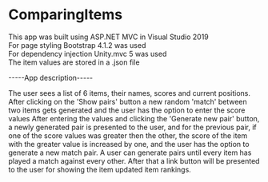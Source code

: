 # ComparingItems

This app was built using ASP.NET MVC in Visual Studio 2019 <br/>
For page styling Bootstrap 4.1.2 was used <br/>
For dependency injection Unity.mvc 5 was used <br/>
The item values are stored in a .json file

-----App description-----

The user sees a list of 6 items, their names, scores and current positions.
After clicking on the 'Show pairs' button a new random 'match' between two items gets generated and the user has the option to enter the score values
After entering the values and clicking the 'Generate new pair' button, a newly generated pair is presented to the user, and for the previous pair, if one of the score values was
greater then the other, the score of the item with the greater value is increased by one, and the user has the option to generate a new match pair. A user can generate pairs until 
every item has played a match against every other. After that a link button will be presented to the user for showing the item updated item rankings.

